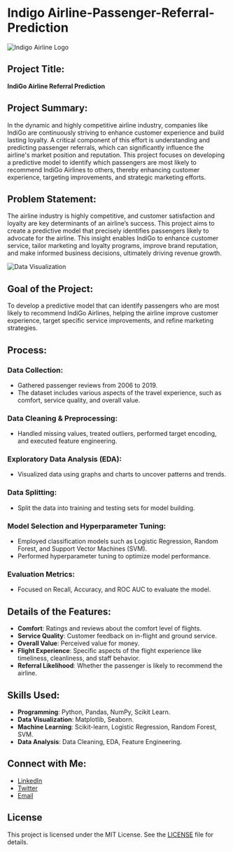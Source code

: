# Indigo Airline-Passenger-Referral-Prediction

![Indigo Airline Logo](https://seekvectorlogo.com/wp-content/uploads/2022/01/indigo-vector-logo-2022-small.png)

## Project Title:
**IndiGo Airline Referral Prediction**

## Project Summary:
In the dynamic and highly competitive airline industry, companies like IndiGo are continuously striving to enhance customer experience and build lasting loyalty. A critical component of this effort is understanding and predicting passenger referrals, which can significantly influence the airline's market position and reputation. This project focuses on developing a predictive model to identify which passengers are most likely to recommend IndiGo Airlines to others, thereby enhancing customer experience, targeting improvements, and strategic marketing efforts.

## Problem Statement:
The airline industry is highly competitive, and customer satisfaction and loyalty are key determinants of an airline’s success. This project aims to create a predictive model that precisely identifies passengers likely to advocate for the airline. This insight enables IndiGo to enhance customer service, tailor marketing and loyalty programs, improve brand reputation, and make informed business decisions, ultimately driving revenue growth.

![Data Visualization](https://images.unsplash.com/photo-1656261538631-3e1d3964763b?q=80&w=2070&auto=format&fit=crop&ixlib=rb-4.0.3&ixid=M3wxMjA3fDB8MHxwaG90by1wYWdlfHx8fGVufDB8fHx8fA%3D%3D)


## Goal of the Project:
To develop a predictive model that can identify passengers who are most likely to recommend IndiGo Airlines, helping the airline improve customer experience, target specific service improvements, and refine marketing strategies.

## Process:
### Data Collection:
- Gathered passenger reviews from 2006 to 2019.
- The dataset includes various aspects of the travel experience, such as comfort, service quality, and overall value.

### Data Cleaning & Preprocessing:
- Handled missing values, treated outliers, performed target encoding, and executed feature engineering.

### Exploratory Data Analysis (EDA):
- Visualized data using graphs and charts to uncover patterns and trends.

### Data Splitting:
- Split the data into training and testing sets for model building.

### Model Selection and Hyperparameter Tuning:
- Employed classification models such as Logistic Regression, Random Forest, and Support Vector Machines (SVM).
- Performed hyperparameter tuning to optimize model performance.

### Evaluation Metrics:
- Focused on Recall, Accuracy, and ROC AUC to evaluate the model.

## Details of the Features:
- **Comfort**: Ratings and reviews about the comfort level of flights.
- **Service Quality**: Customer feedback on in-flight and ground service.
- **Overall Value**: Perceived value for money.
- **Flight Experience**: Specific aspects of the flight experience like timeliness, cleanliness, and staff behavior.
- **Referral Likelihood**: Whether the passenger is likely to recommend the airline.

## Skills Used:
- **Programming**: Python, Pandas, NumPy, Scikit Learn.
- **Data Visualization**: Matplotlib, Seaborn.
- **Machine Learning**: Scikit-learn, Logistic Regression, Random Forest, SVM.
- **Data Analysis**: Data Cleaning, EDA, Feature Engineering.

## Connect with Me:
- [LinkedIn](www.linkedin.com/in/ajaya-kumar-pradhan-1945341b0)
- [Twitter](https://twitter.com/ajaya_pradhan)
- [Email](ajayapradhan210@gmail.com)

## License
This project is licensed under the MIT License. See the [LICENSE](LICENSE) file for details.
